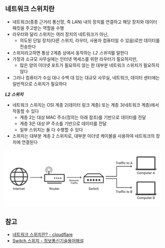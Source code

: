 ## 네트워크 스위치란
- 네트워크(종종 근거리 통신망, 즉 LAN) 내의 장치를 연결하고 해당 장치와 데이터 패킷을 주고받는 역할을 수행
- 라우터와 달리 스위치는 여러 장치의 네트워크가 아닌,
  - 의도된 단일 장치(다른 스위치, 라우터, 사용자 컴퓨터일 수 있음)로만 데이터를 전송한다
- 스위치라고하면 통상 2계층 상에서 동작하는 *L2 스위치*를 말한다
- 가정과 소규모 사무실에는 인터넷 액세스를 위한 라우터가 필요하지만,
  - 많은 양의 이더넷 포트가 필요하지 않는 한 대부분 네트워크 스위치가 필요하지 않다
- 그러나 컴퓨터가 수십 대나 수백 대 있는 대규모 사무실, 네트워크, 데이터 센터에는 일반적으로 스위치가 필요하다

***L2 스위치***
- 네트워크 스위치는 OSI 계층 2(데이터 링크 계층) 또는 계층 3(네트워크 계층)에서 작동할 수 있다
  - 계층 2는 대상 MAC 주소(정의는 아래 참조)를 기반으로 데이터를 전달
  - 계층 3은 대상 IP 주소를 기반으로 데이터를 전달
  - 일부 스위치는 둘 다 수행할 수 있다
- 스위치는 대부분 계층 2 스위치로, 대부분 이더넷 케이블을 사용하여 네트워크의 장치에 연결된다

![network-switch](./images/network-switch.svg)

## 참고
- [네트워크 스위치란? - cloudflare](https://www.cloudflare.com/ko-kr/learning/network-layer/what-is-a-network-switch/)
- [Switch   스위치 - 정보통신기술용어해설](http://www.ktword.co.kr/test/view/view.php?nav=2&no=6313&sh=%EC%8A%A4%EC%9C%84%EC%B9%98)
